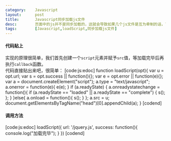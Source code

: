 ```yaml
---
category:    Javascript
layout:      post
title:       Javascript同步加载js文件
desc:        页面中的js并不是同步加载的，这就会导致如果几个js文件是互为牵制的话，可能会造成有未读取到的js没有及时生成元素而报错的问题
tags:        [Javascript,loadScript,同步加载js文件]
---
```

#### 代码贴上
实现的原理很简单，我们首先创建一个`script`元素并赋予`src`值，等加载完毕后再执行`callback`函数。    
代码直接贴出来吧，很简单：
[code:js:edoc]
function loadScript(opt){
	var u = opt.url;
	var s = opt.success || function(){};
	var e = opt.error || function(e){};
	var a = document.createElement("script");
	a.type = "text/javascript";
	a.onerror = function(e){
		e(e);
	}
	if (a.readyState) {
		a.onreadystatechange = function(){
			if (a.readyState == "loaded" || a.readyState == "complete") {
				s();
			};
		}
	}else{
		a.onload = function(){
			s();
		}
	};
	a.src = u;
	document.getElementsByTagName("head")[0].appendChild(a);
}
[codend]

#### 调用方法
[code:js:edoc]
loadScript({
	url: '/jquery.js',
	success: function(){
		console.log("加载完毕");
	}
})
[codend]